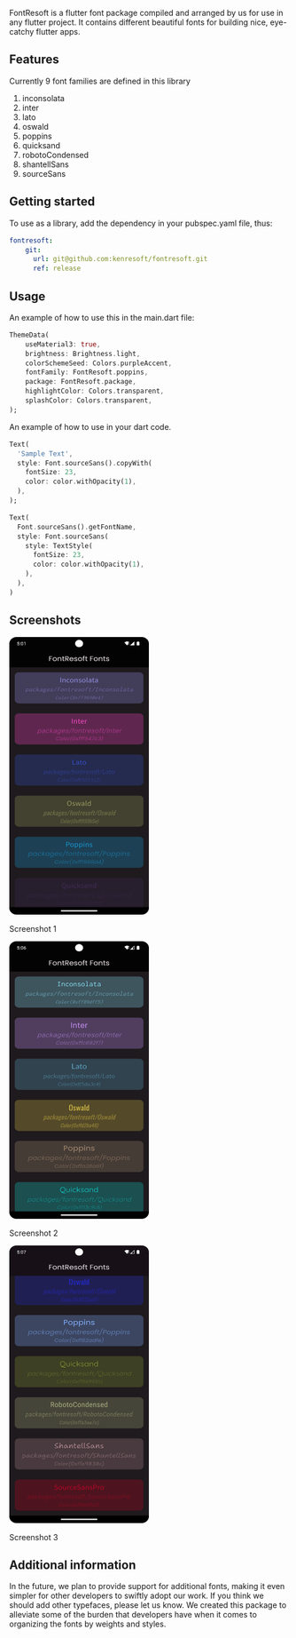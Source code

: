 FontResoft is a flutter font package compiled and arranged by us for use in any flutter project.
It contains different beautiful fonts for building nice, eye-catchy flutter apps.

## Features

Currently 9 font families are defined in this library

1. inconsolata
2. inter
3. lato
4. oswald
5. poppins
6. quicksand
7. robotoCondensed
8. shantellSans
9. sourceSans

## Getting started

To use as a library, add the dependency in your pubspec.yaml file, thus:

```yaml
fontresoft:
    git:
      url: git@github.com:kenresoft/fontresoft.git
      ref: release
```

## Usage

An example of how to use this in the main.dart file:

```dart
ThemeData(
    useMaterial3: true,
    brightness: Brightness.light,
    colorSchemeSeed: Colors.purpleAccent,
    fontFamily: FontResoft.poppins,
    package: FontResoft.package,
    highlightColor: Colors.transparent,
    splashColor: Colors.transparent,
);
```

An example of how to use in your dart code.

```dart
Text(
  'Sample Text',
  style: Font.sourceSans().copyWith(
    fontSize: 23,
    color: color.withOpacity(1),
  ),
);
```

```dart
Text(
  Font.sourceSans().getFontName,
  style: Font.sourceSans(
    style: TextStyle(
      fontSize: 23,
      color: color.withOpacity(1),
    ),
  ),
)
```

## Screenshots

<div>
  <img height="500" width="50%" alt="Screenshot 1" src="example/screenshots/Screenshot_1.png" title="Screenshot 1">
  <p>Screenshot 1</p>
</div>

<div>
  <img height="500" width="50%" alt="Screenshot 2" src="example/screenshots/Screenshot_2.png" title="Screenshot 2">
  <p>Screenshot 2</p>
</div>

<div>
  <img height="500" width="50%" alt="Screenshot 3" src="example/screenshots/Screenshot_3.png" title="Screenshot 3">
  <p>Screenshot 3</p>
</div>

<!--div>
<img height="500" width="50%" alt="Screenshot 3" src="example/screenshots/Screen_recording_1.gif" title="Screenshot 3">
  <p>Screen Record</p>
</div-->

## Additional information

In the future, we plan to provide support for additional fonts, making it even simpler for other developers to swiftly adopt our work. 
If you think we should add other typefaces, please let us know. 
We created this package to alleviate some of the burden that developers have when it comes to organizing the fonts by weights and styles.
